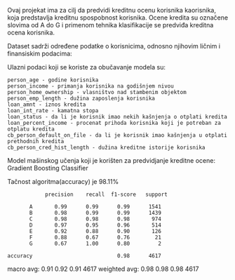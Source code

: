 Ovaj projekat ima za cilj da predvidi kreditnu ocenu korisnika kaorisnika, koja predstavlja kreditnu spospobnost korisnika. Ocene kredita su označene slovima od A do G i primenom tehnika klasifikacije se predviđa kreditna ocena korisnika.

Dataset sadrži određene podatke o korisnicima, odnosno njihovim ličnim i finansiskim podacima:

  Ulazni podaci koji se koriste za obučavanje modela su:
  
    person_age - godine korisnika
    person_income - primanja korisnika na godišnjem nivou
    person_home_ownership - vlasništvo nad stambenim objektom
    person_emp_length - dužina zaposlenja korisnika
    loan_amnt - iznos kredita
    loan_int_rate - kamatna stopa
    loan_status - da li je korisnik imao nekih kašnjenja o otplati kredita
    loan_percent_income - procenat prihoda korisnika koji je potreban za otplatu kredita
    cb_person_default_on_file - da li je korisnik imao kašnjenja u otplati prethodnih kredita
    cb_person_cred_hist_length - dužina kreditne istorije korisnika

Model mašinskog učenja koji je korišten za predvidjanje kreditne ocene:
  Gradient Boosting Classifier

Tačnost algoritma(accuracy) je 98.11%

                precision    recall  f1-score   support

           A       0.99      0.99      0.99      1541
           B       0.98      0.99      0.99      1439
           C       0.98      0.98      0.98       974
           D       0.97      0.95      0.96       514
           E       0.92      0.88      0.90       126
           F       0.88      0.67      0.76        21
           G       0.67      1.00      0.80         2

    accuracy                           0.98      4617
   macro avg:       0.91      0.92      0.91      4617
weighted avg:       0.98      0.98      0.98      4617


